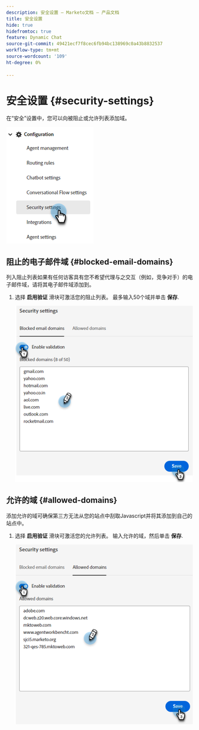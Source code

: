 ```yaml
---
description: 安全设置 — Marketo文档 — 产品文档
title: 安全设置
hide: true
hidefromtoc: true
feature: Dynamic Chat
source-git-commit: 49421ecf7f8cec6fb94bc138969c0a43b8832537
workflow-type: tm+mt
source-wordcount: '109'
ht-degree: 0%

---
```


# 安全设置 {#security-settings}

在“安全”设置中，您可以向被阻止或允许列表添加域。

![](assets/security-settings-1.png)

## 阻止的电子邮件域 {#blocked-email-domains}

列入阻止列表如果有任何访客具有您不希望代理与之交互（例如，竞争对手）的电子邮件域，请将其电子邮件域添加到。

1. 选择 **启用验证** 滑块可激活您的阻止列表。 最多输入50个域并单击 **保存**.

   ![](assets/security-settings-2.png)

## 允许的域 {#allowed-domains}

添加允许的域可确保第三方无法从您的站点中刮取Javascript并将其添加到自己的站点中。

1. 选择 **启用验证** 滑块可激活您的允许列表。 输入允许的域，然后单击 **保存**.

   ![](assets/security-settings-3.png)
